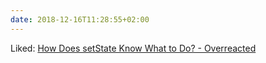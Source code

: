 ```yaml
---
date: 2018-12-16T11:28:55+02:00
---
```


Liked: [How Does setState Know What to Do? - Overreacted](https://overreacted.io/how-does-setstate-know-what-to-do/)
